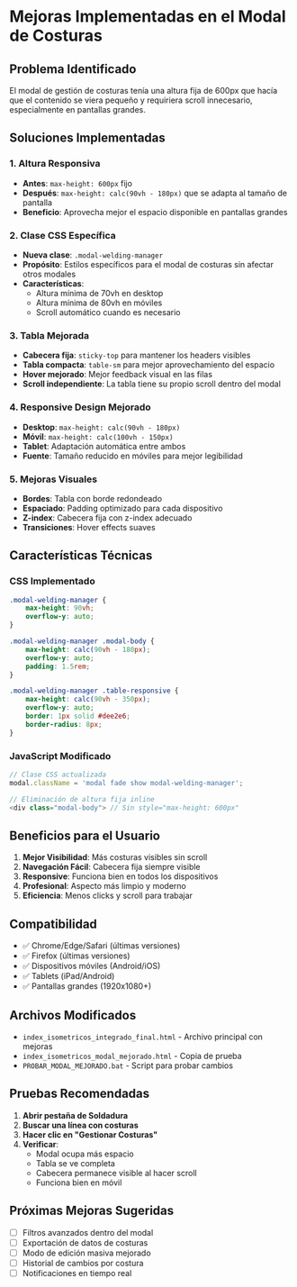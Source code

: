 # Mejoras Implementadas en el Modal de Costuras

## Problema Identificado
El modal de gestión de costuras tenía una altura fija de 600px que hacía que el contenido se viera pequeño y requiriera scroll innecesario, especialmente en pantallas grandes.

## Soluciones Implementadas

### 1. Altura Responsiva
- **Antes**: `max-height: 600px` fijo
- **Después**: `max-height: calc(90vh - 180px)` que se adapta al tamaño de pantalla
- **Beneficio**: Aprovecha mejor el espacio disponible en pantallas grandes

### 2. Clase CSS Específica
- **Nueva clase**: `.modal-welding-manager` 
- **Propósito**: Estilos específicos para el modal de costuras sin afectar otros modales
- **Características**:
  - Altura mínima de 70vh en desktop
  - Altura mínima de 80vh en móviles
  - Scroll automático cuando es necesario

### 3. Tabla Mejorada
- **Cabecera fija**: `sticky-top` para mantener los headers visibles
- **Tabla compacta**: `table-sm` para mejor aprovechamiento del espacio
- **Hover mejorado**: Mejor feedback visual en las filas
- **Scroll independiente**: La tabla tiene su propio scroll dentro del modal

### 4. Responsive Design Mejorado
- **Desktop**: `max-height: calc(90vh - 180px)` 
- **Móvil**: `max-height: calc(100vh - 150px)`
- **Tablet**: Adaptación automática entre ambos
- **Fuente**: Tamaño reducido en móviles para mejor legibilidad

### 5. Mejoras Visuales
- **Bordes**: Tabla con borde redondeado
- **Espaciado**: Padding optimizado para cada dispositivo
- **Z-index**: Cabecera fija con z-index adecuado
- **Transiciones**: Hover effects suaves

## Características Técnicas

### CSS Implementado
```css
.modal-welding-manager {
    max-height: 90vh;
    overflow-y: auto;
}

.modal-welding-manager .modal-body {
    max-height: calc(90vh - 180px);
    overflow-y: auto;
    padding: 1.5rem;
}

.modal-welding-manager .table-responsive {
    max-height: calc(90vh - 350px);
    overflow-y: auto;
    border: 1px solid #dee2e6;
    border-radius: 8px;
}
```

### JavaScript Modificado
```javascript
// Clase CSS actualizada
modal.className = 'modal fade show modal-welding-manager';

// Eliminación de altura fija inline
<div class="modal-body"> // Sin style="max-height: 600px"
```

## Beneficios para el Usuario

1. **Mejor Visibilidad**: Más costuras visibles sin scroll
2. **Navegación Fácil**: Cabecera fija siempre visible
3. **Responsive**: Funciona bien en todos los dispositivos
4. **Profesional**: Aspecto más limpio y moderno
5. **Eficiencia**: Menos clicks y scroll para trabajar

## Compatibilidad

- ✅ Chrome/Edge/Safari (últimas versiones)
- ✅ Firefox (últimas versiones) 
- ✅ Dispositivos móviles (Android/iOS)
- ✅ Tablets (iPad/Android)
- ✅ Pantallas grandes (1920x1080+)

## Archivos Modificados

- `index_isometricos_integrado_final.html` - Archivo principal con mejoras
- `index_isometricos_modal_mejorado.html` - Copia de prueba
- `PROBAR_MODAL_MEJORADO.bat` - Script para probar cambios

## Pruebas Recomendadas

1. **Abrir pestaña de Soldadura**
2. **Buscar una línea con costuras**
3. **Hacer clic en "Gestionar Costuras"**
4. **Verificar**:
   - Modal ocupa más espacio
   - Tabla se ve completa
   - Cabecera permanece visible al hacer scroll
   - Funciona bien en móvil

## Próximas Mejoras Sugeridas

- [ ] Filtros avanzados dentro del modal
- [ ] Exportación de datos de costuras
- [ ] Modo de edición masiva mejorado
- [ ] Historial de cambios por costura
- [ ] Notificaciones en tiempo real 